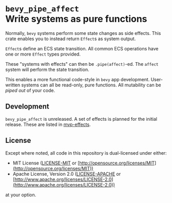 # `bevy_pipe_affect`<br>Write systems as pure functions
Normally, `bevy` systems perform some state changes as side effects.
This crate enables you to instead return `Effect`s as system output.

`Effect`s define an ECS state transition.
All common ECS operations have one or more `Effect` types provided.

These "systems with effects" can then be `.pipe(affect)`-ed.
The `affect` system will perform the state transition.

This enables a more functional code-style in `bevy` app development.
User-written systems can all be read-only, pure functions.
All mutability can be _piped out_ of your code.

## Development
`bevy_pipe_affect` is unreleased.
A set of effects is planned for the initial release.
These are listed in [mvp-effects](mvp-effects.md).

## License

Except where noted, all code in this repository is dual-licensed under either:

* MIT License ([LICENSE-MIT](LICENSE-MIT) or [http://opensource.org/licenses/MIT](http://opensource.org/licenses/MIT))
* Apache License, Version 2.0 ([LICENSE-APACHE](LICENSE-APACHE) or [http://www.apache.org/licenses/LICENSE-2.0](http://www.apache.org/licenses/LICENSE-2.0))

at your option.
